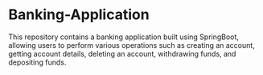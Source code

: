 # Banking-Application
This repository contains a banking application built using SpringBoot, allowing users to perform various operations such as creating an account, getting account details, deleting an account, withdrawing funds, and depositing funds. 

